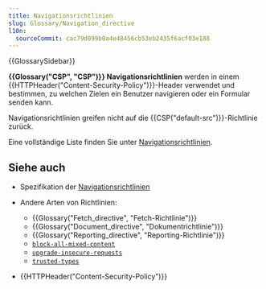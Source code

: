 ```yaml
---
title: Navigationsrichtlinien
slug: Glossary/Navigation_directive
l10n:
  sourceCommit: cac79d099b0a4e48456cb53eb2435f6acf03e188
---
```


{{GlossarySidebar}}

**{{Glossary("CSP", "CSP")}} Navigationsrichtlinien** werden in einem {{HTTPHeader("Content-Security-Policy")}}-Header verwendet und bestimmen, zu welchen Zielen ein Benutzer navigieren oder ein Formular senden kann.

Navigationsrichtlinien greifen nicht auf die {{CSP("default-src")}}-Richtlinie zurück.

Eine vollständige Liste finden Sie unter [Navigationsrichtlinien](/de/docs/Web/HTTP/Reference/Headers/Content-Security-Policy#navigation_directives).

## Siehe auch

- Spezifikation der [Navigationsrichtlinien](https://w3c.github.io/webappsec-csp/#directives-navigation)
- Andere Arten von Richtlinien:

  - {{Glossary("Fetch_directive", "Fetch-Richtlinie")}}
  - {{Glossary("Document_directive", "Dokumentrichtlinie")}}
  - {{Glossary("Reporting_directive", "Reporting-Richtlinie")}}
  - [`block-all-mixed-content`](/de/docs/Web/HTTP/Reference/Headers/Content-Security-Policy/block-all-mixed-content)
  - [`upgrade-insecure-requests`](/de/docs/Web/HTTP/Reference/Headers/Content-Security-Policy/upgrade-insecure-requests)
  - [`trusted-types`](/de/docs/Web/HTTP/Reference/Headers/Content-Security-Policy/trusted-types)

- {{HTTPHeader("Content-Security-Policy")}}
